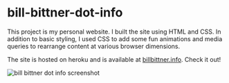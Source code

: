 # bill-bittner-dot-info
This project is my personal website.  I built the site using HTML and CSS.  In addition to basic styling, I used CSS to add some fun animations and media queries to rearrange content at various browser dimensions. 

The site is hosted on heroku and is available at [billbittner.info](http://www.billbittner.info).  Check it out!

![bill bittner dot info screenshot](http://i.imgur.com/fp0irYI.png)
